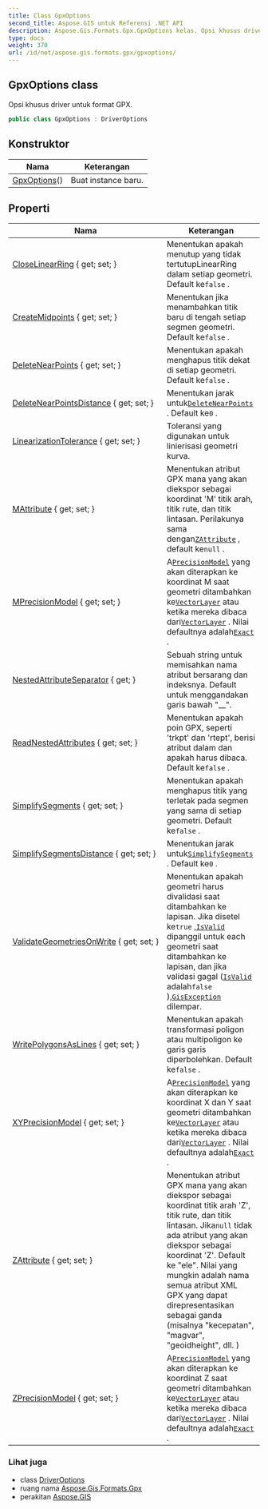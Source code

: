 ```yaml
---
title: Class GpxOptions
second_title: Aspose.GIS untuk Referensi .NET API
description: Aspose.Gis.Formats.Gpx.GpxOptions kelas. Opsi khusus driver untuk format GPX.
type: docs
weight: 370
url: /id/net/aspose.gis.formats.gpx/gpxoptions/
---
```

## GpxOptions class

Opsi khusus driver untuk format GPX.

```csharp
public class GpxOptions : DriverOptions
```

## Konstruktor

| Nama | Keterangan |
| --- | --- |
| [GpxOptions](gpxoptions/)() | Buat instance baru. |

## Properti

| Nama | Keterangan |
| --- | --- |
| [CloseLinearRing](../../aspose.gis/driveroptions/closelinearring/) { get; set; } | Menentukan apakah menutup yang tidak tertutupLinearRing dalam setiap geometri. Default ke`false` . |
| [CreateMidpoints](../../aspose.gis/driveroptions/createmidpoints/) { get; set; } | Menentukan jika menambahkan titik baru di tengah setiap segmen geometri. Default ke`false` . |
| [DeleteNearPoints](../../aspose.gis/driveroptions/deletenearpoints/) { get; set; } | Menentukan apakah menghapus titik dekat di setiap geometri. Default ke`false` . |
| [DeleteNearPointsDistance](../../aspose.gis/driveroptions/deletenearpointsdistance/) { get; set; } | Menentukan jarak untuk[`DeleteNearPoints`](../../aspose.gis/driveroptions/deletenearpoints/) . Default ke`0` . |
| [LinearizationTolerance](../../aspose.gis/driveroptions/linearizationtolerance/) { get; set; } | Toleransi yang digunakan untuk linierisasi geometri kurva. |
| [MAttribute](../../aspose.gis.formats.gpx/gpxoptions/mattribute/) { get; set; } | Menentukan atribut GPX mana yang akan diekspor sebagai koordinat 'M' titik arah, titik rute, dan titik lintasan. Perilakunya sama dengan[`ZAttribute`](./zattribute/) , default ke`null` . |
| [MPrecisionModel](../../aspose.gis/driveroptions/mprecisionmodel/) { get; set; } | A[`PrecisionModel`](../../aspose.gis/precisionmodel/) yang akan diterapkan ke koordinat M saat geometri ditambahkan ke[`VectorLayer`](../../aspose.gis/vectorlayer/) atau ketika mereka dibaca dari[`VectorLayer`](../../aspose.gis/vectorlayer/) . Nilai defaultnya adalah[`Exact`](../../aspose.gis/precisionmodel/exact/) . |
| [NestedAttributeSeparator](../../aspose.gis.formats.gpx/gpxoptions/nestedattributeseparator/) { get; } | Sebuah string untuk memisahkan nama atribut bersarang dan indeksnya. Default untuk menggandakan garis bawah "__". |
| [ReadNestedAttributes](../../aspose.gis.formats.gpx/gpxoptions/readnestedattributes/) { get; set; } | Menentukan apakah poin GPX, seperti 'trkpt' dan 'rtept', berisi atribut dalam dan apakah harus dibaca. Default ke`false` . |
| [SimplifySegments](../../aspose.gis/driveroptions/simplifysegments/) { get; set; } | Menentukan apakah menghapus titik yang terletak pada segmen yang sama di setiap geometri. Default ke`false` . |
| [SimplifySegmentsDistance](../../aspose.gis/driveroptions/simplifysegmentsdistance/) { get; set; } | Menentukan jarak untuk[`SimplifySegments`](../../aspose.gis/driveroptions/simplifysegments/) . Default ke`0` . |
| [ValidateGeometriesOnWrite](../../aspose.gis/driveroptions/validategeometriesonwrite/) { get; set; } | Menentukan apakah geometri harus divalidasi saat ditambahkan ke lapisan. Jika disetel ke`true` ,[`IsValid`](../../aspose.gis.geometries/geometry/isvalid/) dipanggil untuk each geometri saat ditambahkan ke lapisan, dan jika validasi gagal ([`IsValid`](../../aspose.gis.geometries/geometry/isvalid/) adalah`false` ),[`GisException`](../../aspose.gis/gisexception/) dilempar. |
| [WritePolygonsAsLines](../../aspose.gis/driveroptions/writepolygonsaslines/) { get; set; } | Menentukan apakah transformasi poligon atau multipoligon ke garis garis diperbolehkan. Default ke`false` . |
| [XYPrecisionModel](../../aspose.gis/driveroptions/xyprecisionmodel/) { get; set; } | A[`PrecisionModel`](../../aspose.gis/precisionmodel/) yang akan diterapkan ke koordinat X dan Y saat geometri ditambahkan ke[`VectorLayer`](../../aspose.gis/vectorlayer/) atau ketika mereka dibaca dari[`VectorLayer`](../../aspose.gis/vectorlayer/) . Nilai defaultnya adalah[`Exact`](../../aspose.gis/precisionmodel/exact/) . |
| [ZAttribute](../../aspose.gis.formats.gpx/gpxoptions/zattribute/) { get; set; } | Menentukan atribut GPX mana yang akan diekspor sebagai koordinat titik arah 'Z', titik rute, dan titik lintasan. Jika`null` tidak ada atribut yang akan diekspor sebagai koordinat 'Z'. Default ke "ele". Nilai yang mungkin adalah nama semua atribut XML GPX yang dapat direpresentasikan sebagai ganda (misalnya "kecepatan", "magvar", "geoidheight", dll. ) |
| [ZPrecisionModel](../../aspose.gis/driveroptions/zprecisionmodel/) { get; set; } | A[`PrecisionModel`](../../aspose.gis/precisionmodel/) yang akan diterapkan ke koordinat Z saat geometri ditambahkan ke[`VectorLayer`](../../aspose.gis/vectorlayer/) atau ketika mereka dibaca dari[`VectorLayer`](../../aspose.gis/vectorlayer/) . Nilai defaultnya adalah[`Exact`](../../aspose.gis/precisionmodel/exact/) . |

### Lihat juga

* class [DriverOptions](../../aspose.gis/driveroptions/)
* ruang nama [Aspose.Gis.Formats.Gpx](../../aspose.gis.formats.gpx/)
* perakitan [Aspose.GIS](../../)


